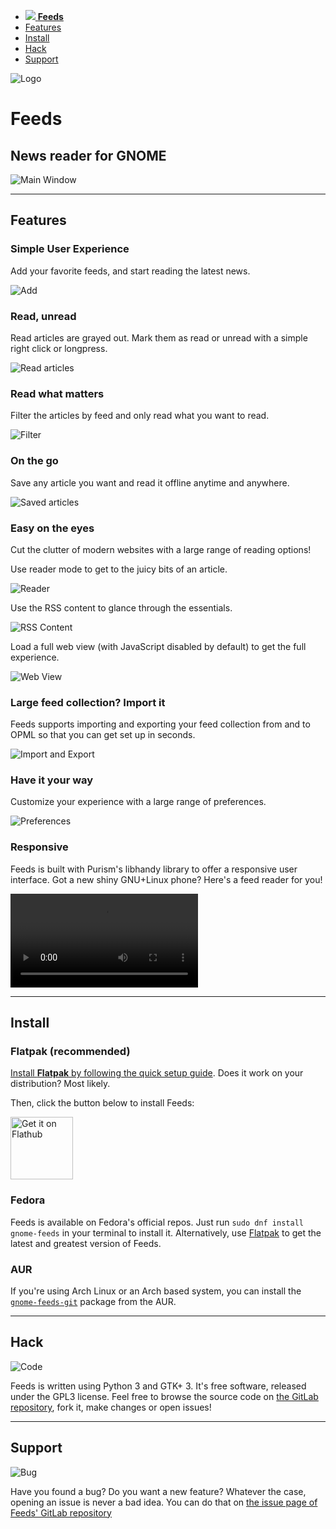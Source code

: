 <nav>

- [<span>![](./logo-symbolic.svg) **Feeds**</span>](#)
- [Features](#features)
- [Install](#install)
- [Hack](#hack)
- [Support](#support)

</nav>

<!--@MARGIN@-->

![Logo](logo.svg)

# Feeds

## News reader for GNOME

![Main Window](screenshots/mainwindow.png)

---

## Features

### Simple User Experience

Add your favorite feeds, and start reading the latest news.

![Add](screenshots/add_feed.png)

### Read, unread

Read articles are grayed out. Mark them as read or unread with a simple right click or longpress.

![Read articles](screenshots/unread.png)

### Read what matters

Filter the articles by feed and only read what you want to read.

![Filter](screenshots/filter.png)

### On the go

Save any article you want and read it offline anytime and anywhere.

![Saved articles](screenshots/saved_articles.png)

### Easy on the eyes

Cut the clutter of modern websites with a large range of reading options!

Use reader mode to get to the juicy bits of an article.

![Reader](screenshots/reader.png)

Use the RSS content to glance through the essentials.

![RSS Content](screenshots/rss_content.png)

Load a full web view (with JavaScript disabled by default) to get the full experience.

![Web View](screenshots/webview.png)

### Large feed collection? Import it

Feeds supports importing and exporting your feed collection from and to OPML so that you can get set up in seconds.

![Import and Export](screenshots/import_export.png)

### Have it your way

Customize your experience with a large range of preferences.

![Preferences](screenshots/preferences.png)

### Responsive

Feeds is built with Purism's libhandy library to offer a responsive user interface. Got a new shiny GNU+Linux phone? Here's a feed reader for you!

<video autoplay mute controls loop>
    <source src="screenshots/responsive_demo.mp4" type="video/mp4" />
</video>

---

## Install

### Flatpak (recommended)

[Install **Flatpak** by following the quick setup guide](https://flatpak.org/setup/). Does it work on your distribution? Most likely.

Then, click the button below to install Feeds:

<a href="https://flathub.org/apps/details/org.gabmus.gnome-feeds"><img src="https://raw.githubusercontent.com/flatpak-design-team/flathub-mockups/master/assets/download-button/download.svg?sanitize=true" height="100" alt="Get it on Flathub" /></a>

### Fedora

Feeds is available on Fedora's official repos. Just run `sudo dnf install gnome-feeds` in your terminal to install it. Alternatively, use [Flatpak](#flatpak-recommended) to get the latest and greatest version of Feeds.

### AUR

If you're using Arch Linux or an Arch based system, you can install the [`gnome-feeds-git`](https://aur.archlinux.org/packages/gnome-feeds-git/) package from the AUR.

---

## Hack

![Code](icons/code.svg)

Feeds is written using Python 3 and GTK+ 3. It's free software, released under the GPL3 license. Feel free to browse the source code on [the GitLab repository](https://gitlab.com/gabmus/gnome-feeds), fork it, make changes or open issues!

---

## Support

![Bug](icons/bug.svg)

Have you found a bug? Do you want a new feature? Whatever the case, opening an issue is never a bad idea. You can do that on [the issue page of Feeds' GitLab repository](https://gitlab.com/gabmus/gnome-feeds/issues)
